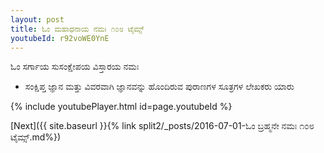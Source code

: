 ```yaml
---
layout: post
title: ಓಂ ಮಹಾಧನಾಯ ನಮಃ ೧೦೮ ಟೈಮ್ಸ್
youtubeId: r92voWE0YnE
---
```

 
 
 ಓಂ ಸರ್ಗಾಯ ಸುಸಂಕ್ಷೇಪಯ ವಿಸ್ತಾರಯ ನಮಃ  
 
 -  ಸಂಕ್ಷಿಪ್ತ ಜ್ಞಾನ ಮತ್ತು ವಿವರವಾಗಿ ಜ್ಞಾನವನ್ನು ಹೊಂದಿರುವ ಪುರಾಣಗಳ ಸೂತ್ರಗಳ ಲೇಖಕರು ಯಾರು 
 
  
 
  
 
 
 
 
 
 


{% include youtubePlayer.html id=page.youtubeId %}
 
[Next]({{ site.baseurl }}{% link  split2/_posts/2016-07-01-ಓಂ ಬ್ರಹ್ಮನೇ ನಮಃ ೧೦೮ ಟೈಮ್ಸ್.md%})
 
